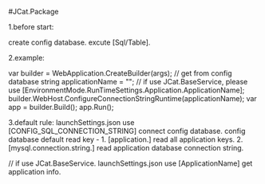 #JCat.Package

1.before start:

create config database.
excute [Sql/Table].

2.example:

var builder = WebApplication.CreateBuilder(args);
// get from config database
string applicationName = ""; // if use JCat.BaseService, please use [EnvironmentMode.RunTimeSettings.Application.ApplicationName];
builder.WebHost.ConfigureConnectionStringRuntime(applicationName);
var app = builder.Build();
app.Run();

3.default rule:
launchSettings.json use [CONFIG_SQL_CONNECTION_STRING] connect config database.
config database default read key - 
	1. [application.] read all application keys.
	2. [mysql.connection.string.] read application database connection string.

// if use JCat.BaseService.
launchSettings.json use [ApplicationName] get application info.
